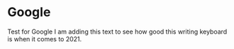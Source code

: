 # Google
Test for Google
I am adding this text to see how good this writing keyboard is when it comes to 2021.
